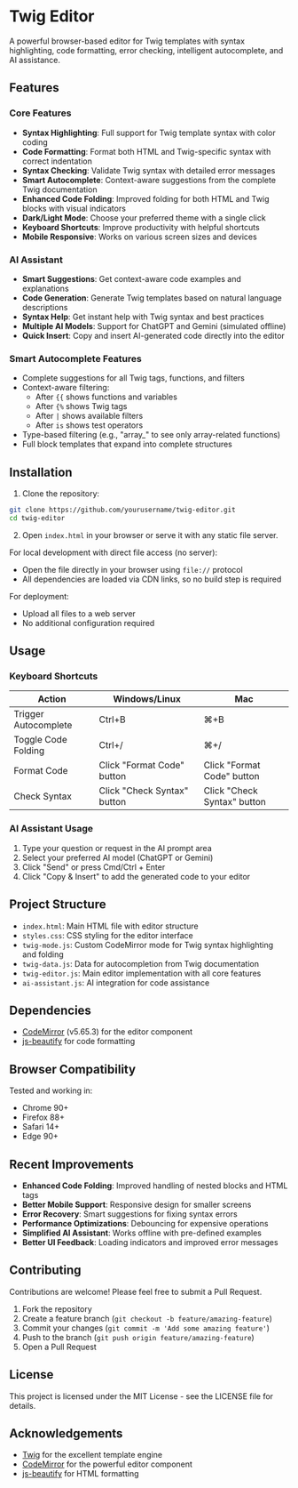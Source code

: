# Twig Editor

A powerful browser-based editor for Twig templates with syntax highlighting, code formatting, error checking, intelligent autocomplete, and AI assistance.

## Features

### Core Features
- **Syntax Highlighting**: Full support for Twig template syntax with color coding
- **Code Formatting**: Format both HTML and Twig-specific syntax with correct indentation
- **Syntax Checking**: Validate Twig syntax with detailed error messages
- **Smart Autocomplete**: Context-aware suggestions from the complete Twig documentation
- **Enhanced Code Folding**: Improved folding for both HTML and Twig blocks with visual indicators
- **Dark/Light Mode**: Choose your preferred theme with a single click
- **Keyboard Shortcuts**: Improve productivity with helpful shortcuts
- **Mobile Responsive**: Works on various screen sizes and devices

### AI Assistant
- **Smart Suggestions**: Get context-aware code examples and explanations
- **Code Generation**: Generate Twig templates based on natural language descriptions
- **Syntax Help**: Get instant help with Twig syntax and best practices
- **Multiple AI Models**: Support for ChatGPT and Gemini (simulated offline)
- **Quick Insert**: Copy and insert AI-generated code directly into the editor

### Smart Autocomplete Features
- Complete suggestions for all Twig tags, functions, and filters
- Context-aware filtering:
  - After `{{` shows functions and variables
  - After `{%` shows Twig tags
  - After `|` shows available filters
  - After `is` shows test operators
- Type-based filtering (e.g., "array_" to see only array-related functions)
- Full block templates that expand into complete structures

## Installation

1. Clone the repository:
```bash
git clone https://github.com/yourusername/twig-editor.git
cd twig-editor
```

2. Open `index.html` in your browser or serve it with any static file server.

For local development with direct file access (no server):
- Open the file directly in your browser using `file://` protocol
- All dependencies are loaded via CDN links, so no build step is required

For deployment:
- Upload all files to a web server
- No additional configuration required

## Usage

### Keyboard Shortcuts

| Action | Windows/Linux | Mac |
|--------|---------------|-----|
| Trigger Autocomplete | Ctrl+B | ⌘+B |
| Toggle Code Folding | Ctrl+/ | ⌘+/ |
| Format Code | Click "Format Code" button | Click "Format Code" button |
| Check Syntax | Click "Check Syntax" button | Click "Check Syntax" button |

### AI Assistant Usage
1. Type your question or request in the AI prompt area
2. Select your preferred AI model (ChatGPT or Gemini)
3. Click "Send" or press Cmd/Ctrl + Enter
4. Click "Copy & Insert" to add the generated code to your editor

## Project Structure

- `index.html`: Main HTML file with editor structure
- `styles.css`: CSS styling for the editor interface
- `twig-mode.js`: Custom CodeMirror mode for Twig syntax highlighting and folding
- `twig-data.js`: Data for autocompletion from Twig documentation
- `twig-editor.js`: Main editor implementation with all core features
- `ai-assistant.js`: AI integration for code assistance

## Dependencies

- [CodeMirror](https://codemirror.net/) (v5.65.3) for the editor component
- [js-beautify](https://github.com/beautify-web/js-beautify) for code formatting

## Browser Compatibility

Tested and working in:
- Chrome 90+
- Firefox 88+
- Safari 14+
- Edge 90+

## Recent Improvements

- **Enhanced Code Folding**: Improved handling of nested blocks and HTML tags
- **Better Mobile Support**: Responsive design for smaller screens
- **Error Recovery**: Smart suggestions for fixing syntax errors
- **Performance Optimizations**: Debouncing for expensive operations
- **Simplified AI Assistant**: Works offline with pre-defined examples
- **Better UI Feedback**: Loading indicators and improved error messages

## Contributing

Contributions are welcome! Please feel free to submit a Pull Request.

1. Fork the repository
2. Create a feature branch (`git checkout -b feature/amazing-feature`)
3. Commit your changes (`git commit -m 'Add some amazing feature'`)
4. Push to the branch (`git push origin feature/amazing-feature`)
5. Open a Pull Request

## License

This project is licensed under the MIT License - see the LICENSE file for details.

## Acknowledgements

- [Twig](https://twig.symfony.com/) for the excellent template engine
- [CodeMirror](https://codemirror.net/) for the powerful editor component
- [js-beautify](https://github.com/beautify-web/js-beautify) for HTML formatting